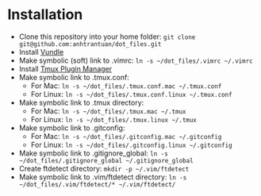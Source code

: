 # Installation
* Clone this repository into your home folder: `git clone git@github.com:anhtrantuan/dot_files.git`
* Install [Vundle](https://github.com/VundleVim/Vundle.vim)
* Make symbolic (soft) link to .vimrc: `ln -s ~/dot_files/.vimrc ~/.vimrc` 
* Install [Tmux Plugin Manager](https://github.com/tmux-plugins/tpm)
* Make symbolic link to .tmux.conf:
  * For Mac: `ln -s ~/dot_files/.tmux.conf.mac ~/.tmux.conf`
  * For Linux: `ln -s ~/dot_files/.tmux.conf.linux ~/.tmux.conf`
* Make symbolic link to .tmux directory:
  * For Mac: `ln -s ~/dot_files/.tmux.mac ~/.tmux`
  * For Linux: `ln -s ~/dot_files/.tmux.linux ~/.tmux`
* Make symbolic link to .gitconfig:
  * For Mac: `ln -s ~/dot_files/.gitconfig.mac ~/.gitconfig`
  * For Linux: `ln -s ~/dot_files/.gitconfig.linux ~/.gitconfig`
* Make symbolic link to .gitignore_global: `ln -s ~/dot_files/.gitignore_global ~/.gitignore_global`
* Create ftdetect directory: `mkdir -p ~/.vim/ftdetect`
* Make symbolic link to .vim/ftdetect directory: `ln -s ~/dot_files/.vim/ftdetect/* ~/.vim/ftdetect/`

